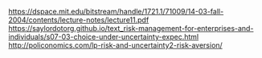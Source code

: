 https://dspace.mit.edu/bitstream/handle/1721.1/71009/14-03-fall-2004/contents/lecture-notes/lecture11.pdf
https://saylordotorg.github.io/text_risk-management-for-enterprises-and-individuals/s07-03-choice-under-uncertainty-expec.html
http://policonomics.com/lp-risk-and-uncertainty2-risk-aversion/

